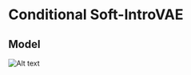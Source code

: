 # Conditional Soft-IntroVAE
## Model
![Alt text](https://github.com/James24029775/DLP_Project_S-IntroVAE/blob/master/Contional-Soft-IntroVAE/Conditional-Network.png)
